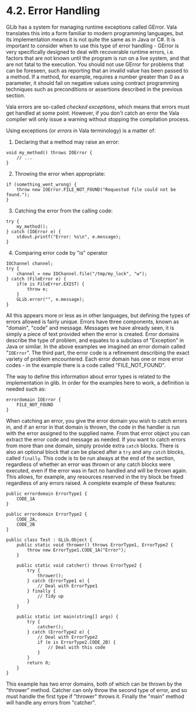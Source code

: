 # 4.2. Error Handling

GLib has a system for managing runtime exceptions called GError. Vala
translates this into a form familiar to modern programming languages,
but its implementation means it is not quite the same as in Java or C#.
It is important to consider when to use this type of error handling -
GError is very specifically designed to deal with recoverable runtime
errors, i.e. factors that are not known until the program is run on a
live system, and that are not fatal to the execution. You should not use
GError for problems that can be foreseen, such as reporting that an
invalid value has been passed to a method. If a method, for example,
requires a number greater than 0 as a parameter, it should fail on
negative values using contract programming techniques such as
preconditions or assertions described in the previous section.

Vala errors are so-called *checked exceptions*, which means that errors
must get handled at some point. However, if you don't catch an error
the Vala compiler will only issue a warning without stopping the
compilation process.

Using exceptions (or *errors* in Vala terminology) is a matter of:

1)  Declaring that a method may raise an error:

```vala
void my_method() throws IOError {
    // ...
}
```

2)  Throwing the error when appropriate:

```vala
if (something_went_wrong) {
    throw new IOError.FILE_NOT_FOUND("Requested file could not be found.");
}
```

3)  Catching the error from the calling code:

```vala
try {
    my_method();
} catch (IOError e) {
    stdout.printf("Error: %s\n", e.message);
}
```

4)  Comparing error code by "is" operator

```vala
IOChannel channel;
try {
    channel = new IOChannel.file("/tmp/my_lock", "w");
} catch (FileError e) {
    if(e is FileError.EXIST) {
        throw e;
    }
    GLib.error("", e.message);
}
```

All this appears more or less as in other languages, but defining the
types of errors allowed is fairly unique. Errors have three components,
known as "domain", "code" and message. Messages we have already
seen, it is simply a piece of text provided when the error is created.
Error domains describe the type of problem, and equates to a subclass of
"Exception" in Java or similar. In the above examples we imagined an
error domain called "`IOError`". The third part, the error code is a
refinement describing the exact variety of problem encountered. Each
error domain has one or more error codes - in the example there is a
code called "FILE_NOT_FOUND".

The way to define this information about error types is related to the
implementation in glib. In order for the examples here to work, a
definition is needed such as:

```vala
errordomain IOError {
    FILE_NOT_FOUND
}
```

When catching an error, you give the error domain you wish to catch
errors in, and if an error in that domain is thrown, the code in the
handler is run with the error assigned to the supplied name. From that
error object you can extract the error code and message as needed. If
you want to catch errors from more than one domain, simply provide extra
`catch` blocks. There is also an optional block that can be placed after
a `try` and any `catch` blocks, called `finally`. This code is to be run
always at the end of the section, regardless of whether an error was
thrown or any catch blocks were executed, even if the error was in fact
no handled and will be thrown again. This allows, for example, any
resources reserved in the try block be freed regardless of any errors
raised. A complete example of these features:

```vala
public errordomain ErrorType1 {
    CODE_1A
}

public errordomain ErrorType2 {
    CODE_2A,
    CODE_2B
}

public class Test : GLib.Object {
    public static void thrower() throws ErrorType1, ErrorType2 {
        throw new ErrorType1.CODE_1A("Error");
    }

    public static void catcher() throws ErrorType2 {
        try {
            thrower();
        } catch (ErrorType1 e) {
            // Deal with ErrorType1
        } finally {
            // Tidy up
        }
    }

    public static int main(string[] args) {
        try {
            catcher();
        } catch (ErrorType2 e) {
            // Deal with ErrorType2
            if (e is ErrorType2.CODE_2B) {
                // Deal with this code
            }
        }
        return 0;
    }
}
```

This example has two error domains, both of which can be thrown by the
"thrower" method. Catcher can only throw the second type of error, and
so must handle the first type if "thrower" throws it. Finally the
"main" method will handle any errors from "catcher".
